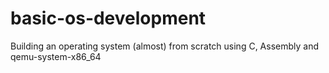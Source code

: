 # basic-os-development
Building an operating system (almost) from scratch using C, Assembly and qemu-system-x86_64
